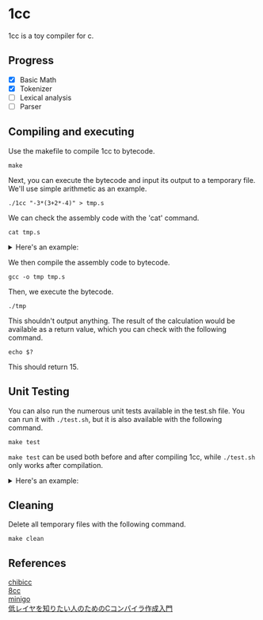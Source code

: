 # 1cc
1cc is a toy compiler for c.

## Progress
- [x] Basic Math
- [x] Tokenizer
- [ ] Lexical analysis
- [ ] Parser

## Compiling and executing
Use the makefile to compile 1cc to bytecode.
```shell
make
```
Next, you can execute the bytecode and input its output to a temporary file. We'll use simple arithmetic as an example.
```shell
./1cc "-3*(3+2*-4)" > tmp.s
```
We can check the assembly code with the 'cat' command.
```shell
cat tmp.s
```
<details>
<summary>Here's an example:</summary>
  
```asm
.intel_syntax noprefix
.globl main
main:
  push 0
  push 3
  pop rdi
  pop rax
  sub rax, rdi
  push rax
  push 3
  push 2
  push 0
  push 4
  pop rdi
  pop rax
  sub rax, rdi
  push rax
  pop rdi
  pop rax
  imul rax, rdi
  push rax
  pop rdi
  pop rax
  add rax, rdi
  push rax
  pop rdi
  pop rax
  imul rax, rdi
  push rax
  pop rax
  ret
```
</details>

We then compile the assembly code to bytecode.
```shell
gcc -o tmp tmp.s
```
Then, we execute the bytecode.
```shell
./tmp
```
This shouldn't output anything. The result of the calculation would be available as a return value, which you can check with the following command.
```shell
echo $?
```
This should return 15.

## Unit Testing
You can also run the numerous unit tests available in the test.sh file. You can run it with ``./test.sh``, but it is also available with the following command.
```shell
make test
```
``make test`` can be used both before and after compiling 1cc, while ``./test.sh`` only works after compilation.

<details>
<summary>Here's an example:</summary>
  
```shell
sh ./test.sh
0 => 0
42 => 42
3 * (2 + 3) => 15
8 / (1 + 1) => 4
(7 + 3) * (9 - 8) / 1 => 10
10 * (1 + 2) / 3 => 10
1 + 2 * 3 + 4 => 11
2 * 3 + 2 * 4 => 14
24 / 4 + 4 => 10
1 + 10 / 2 => 6
3 * (2 + (1 + 4)) => 21
(2 + 2) * (3 - 1) => 8
(2 + 4) * (1 + 5) => 36
((((3))))) => 3
3 * (+3 - 1) => 6
-3 + (2 * 5) => 7
10 / +2 => 5
-3 * (-4 + -1) => 15
  1 +  2+ 3 +4+5+   6 + 7   +8+9  +  10 => 55
  (   5   +   5  )  *  (   5  +   5   )  => 100
All tests succeeded 🎉
```
</details>

## Cleaning
Delete all temporary files with the following command.
```shell
make clean
```

## References
[chibicc](https://github.com/rui314/chibicc)  
[8cc](https://github.com/rui314/8cc)  
[minigo](https://github.com/d0iasm/minigo)  
[低レイヤを知りたい人のためのCコンパイラ作成入門](https://www.sigbus.info/compilerbook)
